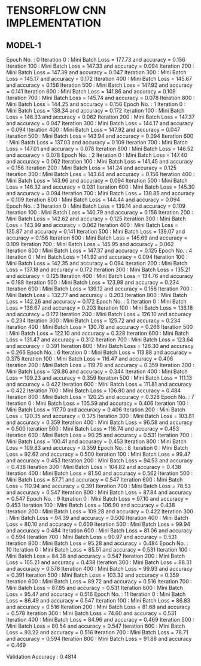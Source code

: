 # TENSORFLOW CNN IMPLEMENTATION

## MODEL-1

Epoch No. : 0
Iteration 0 : Mini Batch Loss = 177.73 and accuracy = 0.156
Iteration 100 : Mini Batch Loss = 147.33 and accuracy = 0.094
Iteration 200 : Mini Batch Loss = 147.39 and accuracy = 0.047
Iteration 300 : Mini Batch Loss = 145.17 and accuracy = 0.172
Iteration 400 : Mini Batch Loss = 145.67 and accuracy = 0.156
Iteration 500 : Mini Batch Loss = 147.92 and accuracy = 0.141
Iteration 600 : Mini Batch Loss = 141.86 and accuracy = 0.109
Iteration 700 : Mini Batch Loss = 145.74 and accuracy = 0.078
Iteration 800 : Mini Batch Loss = 144.25 and accuracy = 0.156
Epoch No. : 1
Iteration 0 : Mini Batch Loss = 138.34 and accuracy = 0.172
Iteration 100 : Mini Batch Loss = 146.33 and accuracy = 0.062
Iteration 200 : Mini Batch Loss = 147.37 and accuracy = 0.047
Iteration 300 : Mini Batch Loss = 144.17 and accuracy = 0.094
Iteration 400 : Mini Batch Loss = 147.92 and accuracy = 0.047
Iteration 500 : Mini Batch Loss = 143.94 and accuracy = 0.094
Iteration 600 : Mini Batch Loss = 137.03 and accuracy = 0.109
Iteration 700 : Mini Batch Loss = 147.01 and accuracy = 0.078
Iteration 800 : Mini Batch Loss = 146.52 and accuracy = 0.078
Epoch No. : 2
Iteration 0 : Mini Batch Loss = 147.40 and accuracy = 0.062
Iteration 100 : Mini Batch Loss = 141.45 and accuracy = 0.156
Iteration 200 : Mini Batch Loss = 141.24 and accuracy = 0.125
Iteration 300 : Mini Batch Loss = 143.64 and accuracy = 0.156
Iteration 400 : Mini Batch Loss = 143.96 and accuracy = 0.094
Iteration 500 : Mini Batch Loss = 146.32 and accuracy = 0.031
Iteration 600 : Mini Batch Loss = 145.30 and accuracy = 0.094
Iteration 700 : Mini Batch Loss = 138.85 and accuracy = 0.109
Iteration 800 : Mini Batch Loss = 144.44 and accuracy = 0.094
Epoch No. : 3
Iteration 0 : Mini Batch Loss = 139.14 and accuracy = 0.109
Iteration 100 : Mini Batch Loss = 140.79 and accuracy = 0.156
Iteration 200 : Mini Batch Loss = 142.62 and accuracy = 0.125
Iteration 300 : Mini Batch Loss = 143.99 and accuracy = 0.062
Iteration 400 : Mini Batch Loss = 135.87 and accuracy = 0.141
Iteration 500 : Mini Batch Loss = 139.07 and accuracy = 0.156
Iteration 600 : Mini Batch Loss = 145.69 and accuracy = 0.109
Iteration 700 : Mini Batch Loss = 145.95 and accuracy = 0.062
Iteration 800 : Mini Batch Loss = 147.37 and accuracy = 0.125
Epoch No. : 4
Iteration 0 : Mini Batch Loss = 141.92 and accuracy = 0.094
Iteration 100 : Mini Batch Loss = 142.35 and accuracy = 0.094
Iteration 200 : Mini Batch Loss = 137.18 and accuracy = 0.172
Iteration 300 : Mini Batch Loss = 135.21 and accuracy = 0.125
Iteration 400 : Mini Batch Loss = 134.76 and accuracy = 0.188
Iteration 500 : Mini Batch Loss = 123.98 and accuracy = 0.234
Iteration 600 : Mini Batch Loss = 139.12 and accuracy = 0.156
Iteration 700 : Mini Batch Loss = 132.77 and accuracy = 0.203
Iteration 800 : Mini Batch Loss = 142.26 and accuracy = 0.172
Epoch No. : 5
Iteration 0 : Mini Batch Loss = 136.67 and accuracy = 0.203
Iteration 100 : Mini Batch Loss = 136.18 and accuracy = 0.172
Iteration 200 : Mini Batch Loss = 126.10 and accuracy = 0.234
Iteration 300 : Mini Batch Loss = 125.72 and accuracy = 0.234
Iteration 400 : Mini Batch Loss = 130.78 and accuracy = 0.266
Iteration 500 : Mini Batch Loss = 122.10 and accuracy = 0.328
Iteration 600 : Mini Batch Loss = 131.47 and accuracy = 0.312
Iteration 700 : Mini Batch Loss = 123.64 and accuracy = 0.391
Iteration 800 : Mini Batch Loss = 126.30 and accuracy = 0.266
Epoch No. : 6
Iteration 0 : Mini Batch Loss = 113.88 and accuracy = 0.375
Iteration 100 : Mini Batch Loss = 116.47 and accuracy = 0.406
Iteration 200 : Mini Batch Loss = 119.79 and accuracy = 0.359
Iteration 300 : Mini Batch Loss = 128.86 and accuracy = 0.344
Iteration 400 : Mini Batch Loss = 109.23 and accuracy = 0.359
Iteration 500 : Mini Batch Loss = 111.13 and accuracy = 0.422
Iteration 600 : Mini Batch Loss = 111.81 and accuracy = 0.422
Iteration 700 : Mini Batch Loss = 106.80 and accuracy = 0.484
Iteration 800 : Mini Batch Loss = 120.25 and accuracy = 0.328
Epoch No. : 7
Iteration 0 : Mini Batch Loss = 105.59 and accuracy = 0.406
Iteration 100 : Mini Batch Loss = 117.70 and accuracy = 0.406
Iteration 200 : Mini Batch Loss = 120.35 and accuracy = 0.375
Iteration 300 : Mini Batch Loss = 103.81 and accuracy = 0.359
Iteration 400 : Mini Batch Loss = 96.58 and accuracy = 0.500
Iteration 500 : Mini Batch Loss = 116.74 and accuracy = 0.453
Iteration 600 : Mini Batch Loss = 90.25 and accuracy = 0.531
Iteration 700 : Mini Batch Loss = 100.41 and accuracy = 0.453
Iteration 800 : Mini Batch Loss = 109.83 and accuracy = 0.359
Epoch No. : 8
Iteration 0 : Mini Batch Loss = 92.62 and accuracy = 0.500
Iteration 100 : Mini Batch Loss = 99.47 and accuracy = 0.453
Iteration 200 : Mini Batch Loss = 94.53 and accuracy = 0.438
Iteration 300 : Mini Batch Loss = 104.82 and accuracy = 0.438
Iteration 400 : Mini Batch Loss = 81.50 and accuracy = 0.562
Iteration 500 : Mini Batch Loss = 87.71 and accuracy = 0.547
Iteration 600 : Mini Batch Loss = 110.94 and accuracy = 0.391
Iteration 700 : Mini Batch Loss = 78.53 and accuracy = 0.547
Iteration 800 : Mini Batch Loss = 87.84 and accuracy = 0.547
Epoch No. : 9
Iteration 0 : Mini Batch Loss = 97.10 and accuracy = 0.453
Iteration 100 : Mini Batch Loss = 106.90 and accuracy = 0.438
Iteration 200 : Mini Batch Loss = 109.28 and accuracy = 0.422
Iteration 300 : Mini Batch Loss = 94.39 and accuracy = 0.500
Iteration 400 : Mini Batch Loss = 80.10 and accuracy = 0.609
Iteration 500 : Mini Batch Loss = 99.94 and accuracy = 0.484
Iteration 600 : Mini Batch Loss = 81.06 and accuracy = 0.594
Iteration 700 : Mini Batch Loss = 90.97 and accuracy = 0.531
Iteration 800 : Mini Batch Loss = 95.28 and accuracy = 0.484
Epoch No. : 10
Iteration 0 : Mini Batch Loss = 85.51 and accuracy = 0.531
Iteration 100 : Mini Batch Loss = 84.38 and accuracy = 0.547
Iteration 200 : Mini Batch Loss = 105.21 and accuracy = 0.438
Iteration 300 : Mini Batch Loss = 88.31 and accuracy = 0.578
Iteration 400 : Mini Batch Loss = 99.93 and accuracy = 0.391
Iteration 500 : Mini Batch Loss = 103.32 and accuracy = 0.359
Iteration 600 : Mini Batch Loss = 89.72 and accuracy = 0.516
Iteration 700 : Mini Batch Loss = 87.85 and accuracy = 0.531
Iteration 800 : Mini Batch Loss = 95.47 and accuracy = 0.516
Epoch No. : 11
Iteration 0 : Mini Batch Loss = 86.49 and accuracy = 0.547
Iteration 100 : Mini Batch Loss = 86.83 and accuracy = 0.516
Iteration 200 : Mini Batch Loss = 81.68 and accuracy = 0.578
Iteration 300 : Mini Batch Loss = 74.60 and accuracy = 0.531
Iteration 400 : Mini Batch Loss = 84.96 and accuracy = 0.469
Iteration 500 : Mini Batch Loss = 80.54 and accuracy = 0.547
Iteration 600 : Mini Batch Loss = 93.22 and accuracy = 0.516
Iteration 700 : Mini Batch Loss = 78.71 and accuracy = 0.594
Iteration 800 : Mini Batch Loss = 91.88 and accuracy = 0.469

Validation Accuracy : 0.4814
